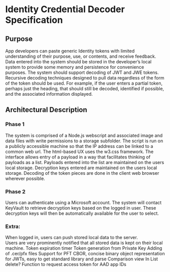 # Identity Credential Decoder Specification

## Purpose
App developers can paste generic Identity tokens with limited understanding of their purpose, use, or contents, and receive feedback.
Data entered into the system should be stored in the developer’s local system to provide some memory and persistence for convenience purposes.
The system should support decoding of JWT and JWE tokens. Recursive decoding techniques designed to pull data regardless of the form of the token should be used.  For example, if the user enters a partial token, perhaps just the heading, that should still be decoded, identified if possible, and the associated information displayed.

## Architectural Description
### Phase 1
The system is comprised of a Node.js webscript and associated image and data files with write permissions to a storage subfolder. The script is run on a publicly accessible machine so that the IP address can be linked to a common web url.
The html-based UX uses the w3.css framework.
The interface allows entry of a payload in a way that facilitates thinking of payloads as a list.
Payloads entered into the list are maintained on the users local storage.
Decryption keys entered are maintained on the users local storage.
Decoding of the token pieces are done in the client web browser wherever possible.
### Phase 2
Users can authenticate using a Microsoft account.  The system will contact KeyVault to retrieve decryption keys based on the logged in user.  These decryption keys will then be automatically available for the user to select.
### Extra:
When logged in, users can push stored local data to the server.  
Users are very prominently notified that all stored data is kept on their local machine.
Token expiration timer
Token generation from Private Key
Adding of .cer/pfx files
Support for PFT
CBOR, concise binary object representation for JWTs, easy to get standard library and parse
Comparison view
In List delete?
Function to request access token for AAD app IDs
